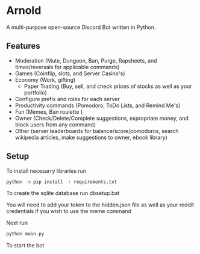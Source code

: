 # Arnold

A multi-purpose open-source Discord Bot written in Python.

## Features

- Moderation (Mute, Dungeon, Ban, Purge, Rapsheets, and times/reversals for applicable commands)
- Games (Coinflip, slots, and Server Casino's)
- Economy (Work, gifting)
    - Paper Trading (Buy, sell, and check prices of stocks as well as your portfolio)
- Configure prefix and roles for each server
- Productivity commands (Pomodoro, ToDo Lists, and Remind Me's)
- Fun (Memes, Ban roulette )
- Owner (Check/Delete/Complete suggestions, expropriate money, and block users from any command)
- Other (server leaderboards for balance/score/pomodoros, search wikipedia articles, make suggestions to owner, ebook library)

## Setup

To install necesarry libraries run
```bash
python -m pip install -r requirements.txt
```

To create the sqlite database run dbsetup.bat

You will need to add your token to the hidden.json file as well as your reddit credentials if you wish to use the meme command

Next run
```bash
python main.py
```


To start the bot


